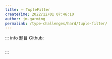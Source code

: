 ```yaml
---
title: ➖ TupleFilter
createTime: 2022/12/01 07:46:10
author: jm-garming
permalink: /type-challenges/hard/tuple-filter/
---
```


::: info 题目
Github: []()

```ts

```

:::
